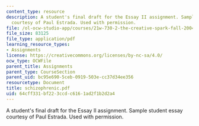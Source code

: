```yaml
---
content_type: resource
description: A student's final draft for the Essay II assignment. Sample student essay
  courtesy of Paul Estrada. Used with permission.
file: /ol-ocw-studio-app/courses/21w-730-2-the-creative-spark-fall-2004/64cff331bf223ccdc6161ad2f1b2d2a4_schizophrenic.pdf
file_size: 83125
file_type: application/pdf
learning_resource_types:
- Assignments
license: https://creativecommons.org/licenses/by-nc-sa/4.0/
ocw_type: OCWFile
parent_title: Assignments
parent_type: CourseSection
parent_uid: bc95e690-5ceb-0919-503e-cc37d34ee356
resourcetype: Document
title: schizophrenic.pdf
uid: 64cff331-bf22-3ccd-c616-1ad2f1b2d2a4
---
```

A student's final draft for the Essay II assignment. Sample student essay courtesy of Paul Estrada. Used with permission.